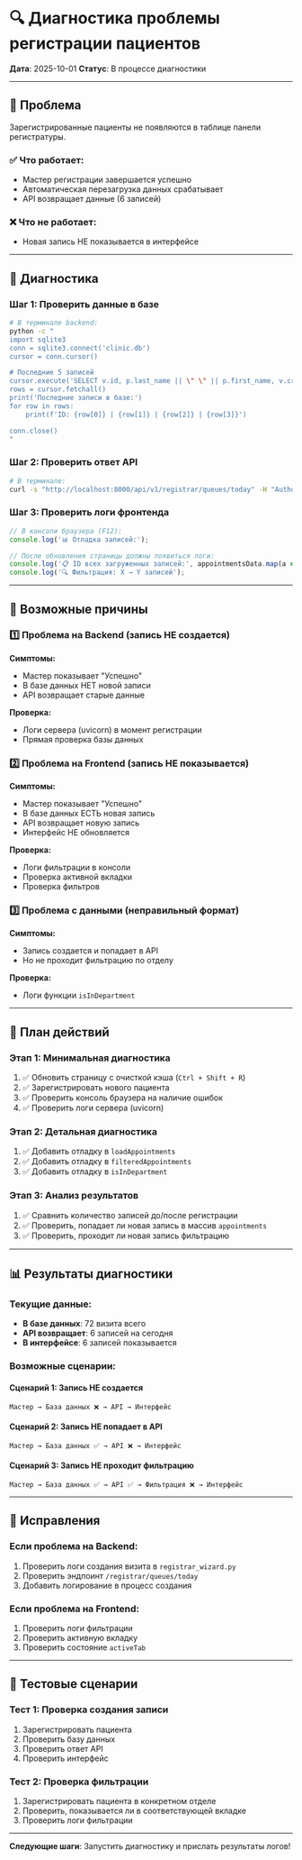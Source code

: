 # 🔍 Диагностика проблемы регистрации пациентов

**Дата**: 2025-10-01
**Статус**: В процессе диагностики

---

## 🎯 Проблема

Зарегистрированные пациенты не появляются в таблице панели регистратуры.

### ✅ Что работает:
- Мастер регистрации завершается успешно
- Автоматическая перезагрузка данных срабатывает
- API возвращает данные (6 записей)

### ❌ Что не работает:
- Новая запись НЕ показывается в интерфейсе

---

## 🔧 Диагностика

### Шаг 1: Проверить данные в базе
```bash
# В терминале backend:
python -c "
import sqlite3
conn = sqlite3.connect('clinic.db')
cursor = conn.cursor()

# Последние 5 записей
cursor.execute('SELECT v.id, p.last_name || \" \" || p.first_name, v.created_at, v.department FROM visits v JOIN patients p ON v.patient_id = p.id ORDER BY v.created_at DESC LIMIT 5')
rows = cursor.fetchall()
print('Последние записи в базе:')
for row in rows:
    print(f'ID: {row[0]} | {row[1]} | {row[2]} | {row[3]}')

conn.close()
"
```

### Шаг 2: Проверить ответ API
```bash
# В терминале:
curl -s "http://localhost:8000/api/v1/registrar/queues/today" -H "Authorization: Bearer YOUR_TOKEN" | jq '.queues[].entries | length'
```

### Шаг 3: Проверить логи фронтенда
```javascript
// В консоли браузера (F12):
console.log('📊 Отладка записей:');

// После обновления страницы должны появиться логи:
console.log('📋 ID всех загруженных записей:', appointmentsData.map(a => a.id));
console.log('🔍 Фильтрация: X → Y записей');
```

---

## 🎯 Возможные причины

### 1️⃣ Проблема на Backend (запись НЕ создается)
**Симптомы:**
- Мастер показывает "Успешно"
- В базе данных НЕТ новой записи
- API возвращает старые данные

**Проверка:**
- Логи сервера (uvicorn) в момент регистрации
- Прямая проверка базы данных

### 2️⃣ Проблема на Frontend (запись НЕ показывается)
**Симптомы:**
- Мастер показывает "Успешно"
- В базе данных ЕСТЬ новая запись
- API возвращает новую запись
- Интерфейс НЕ обновляется

**Проверка:**
- Логи фильтрации в консоли
- Проверка активной вкладки
- Проверка фильтров

### 3️⃣ Проблема с данными (неправильный формат)
**Симптомы:**
- Запись создается и попадает в API
- Но не проходит фильтрацию по отделу

**Проверка:**
- Логи функции `isInDepartment`

---

## 🚀 План действий

### Этап 1: Минимальная диагностика
1. ✅ Обновить страницу с очисткой кэша (`Ctrl + Shift + R`)
2. ✅ Зарегистрировать нового пациента
3. ✅ Проверить консоль браузера на наличие ошибок
4. ✅ Проверить логи сервера (uvicorn)

### Этап 2: Детальная диагностика
1. ✅ Добавить отладку в `loadAppointments`
2. ✅ Добавить отладку в `filteredAppointments`
3. ✅ Добавить отладку в `isInDepartment`

### Этап 3: Анализ результатов
1. ✅ Сравнить количество записей до/после регистрации
2. ✅ Проверить, попадает ли новая запись в массив `appointments`
3. ✅ Проверить, проходит ли новая запись фильтрацию

---

## 📊 Результаты диагностики

### Текущие данные:
- **В базе данных**: 72 визита всего
- **API возвращает**: 6 записей на сегодня
- **В интерфейсе**: 6 записей показывается

### Возможные сценарии:

#### Сценарий 1: Запись НЕ создается
```
Мастер → База данных ❌ → API → Интерфейс
```

#### Сценарий 2: Запись НЕ попадает в API
```
Мастер → База данных ✅ → API ❌ → Интерфейс
```

#### Сценарий 3: Запись НЕ проходит фильтрацию
```
Мастер → База данных ✅ → API ✅ → Фильтрация ❌ → Интерфейс
```

---

## 🔧 Исправления

### Если проблема на Backend:
1. Проверить логи создания визита в `registrar_wizard.py`
2. Проверить эндпоинт `/registrar/queues/today`
3. Добавить логирование в процесс создания

### Если проблема на Frontend:
1. Проверить логи фильтрации
2. Проверить активную вкладку
3. Проверить состояние `activeTab`

---

## 🧪 Тестовые сценарии

### Тест 1: Проверка создания записи
1. Зарегистрировать пациента
2. Проверить базу данных
3. Проверить ответ API
4. Проверить интерфейс

### Тест 2: Проверка фильтрации
1. Зарегистрировать пациента в конкретном отделе
2. Проверить, показывается ли в соответствующей вкладке
3. Проверить логи фильтрации

---

**Следующие шаги**: Запустить диагностику и прислать результаты логов!

